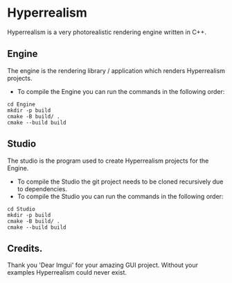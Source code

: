 # Hyperrealism

Hyperrealism is a very photorealistic rendering engine written in C++.

## Engine

The engine is the rendering library / application which renders Hyperrealism projects.
- To compile the Engine you can run the commands in the following order:
```
cd Engine
mkdir -p build
cmake -B build/ .
cmake --build build
```

## Studio

The studio is the program used to create Hyperrealism projects for the Engine.
- To compile the Studio the git project needs to be cloned recursively due to dependencies.
- To compile the Studio you can run the commands in the following order:
```
cd Studio
mkdir -p build
cmake -B build/ .
cmake --build build
```

## Credits.

Thank you 'Dear Imgui' for your amazing GUI project. Without your examples Hyperrealism could never exist.
